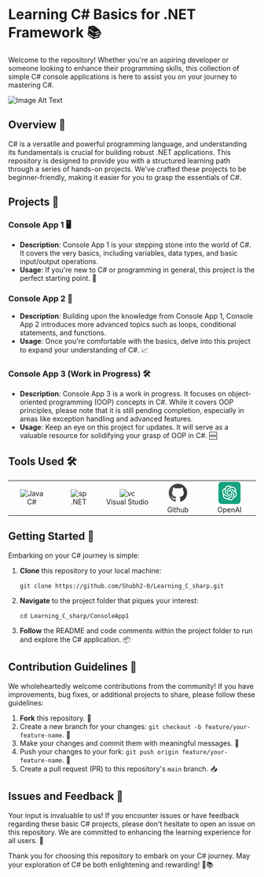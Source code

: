 # Learning C# Basics for .NET Framework 📚

Welcome to the repository! Whether you're an aspiring developer or someone looking to enhance their programming skills, this collection of simple C# console applications is here to assist you on your journey to mastering C#.

![Image Alt Text](https://mmcgbl.com/wp-content/uploads/2022/03/csharpapp_work.png)


## Overview 🌟

C# is a versatile and powerful programming language, and understanding its fundamentals is crucial for building robust .NET applications. This repository is designed to provide you with a structured learning path through a series of hands-on projects. We've crafted these projects to be beginner-friendly, making it easier for you to grasp the essentials of C#.

## Projects 📂

### Console App 1 🖥️
- **Description**: Console App 1 is your stepping stone into the world of C#. It covers the very basics, including variables, data types, and basic input/output operations.
- **Usage**: If you're new to C# or programming in general, this project is the perfect starting point. 🏁

### Console App 2 🚀
- **Description**: Building upon the knowledge from Console App 1, Console App 2 introduces more advanced topics such as loops, conditional statements, and functions.
- **Usage**: Once you're comfortable with the basics, delve into this project to expand your understanding of C#. 📈

### Console App 3 (Work in Progress) 🛠️
- **Description**: Console App 3 is a work in progress. It focuses on object-oriented programming (OOP) concepts in C#. While it covers OOP principles, please note that it is still pending completion, especially in areas like exception handling and advanced features.
- **Usage**: Keep an eye on this project for updates. It will serve as a valuable resource for solidifying your grasp of OOP in C#. 🆕

## Tools Used 🛠️

<table align="center">
  <tr>
    <td align="center" width="170">
      <img src="https://imgs.search.brave.com/TRh9uxeBty5GS9oLZAnDD8XgQijKyZ6kjQtcdv6Q4jA/rs:fit:860:0:0/g:ce/aHR0cHM6Ly9zdGF0/aWMtMDAuaWNvbmR1/Y2suY29tL2Fzc2V0/cy4wMC9jLXNoYXJw/LWljb24tMjI4eDI1/Ni05bnVidzR6Ny5w/bmc" width="48" height="48" alt="Java" />
      <br>C#
    </td>
    <td align="center" width="170">
      <img src="https://imgs.search.brave.com/vcq9uOFuBLCG2LvJDj9cAyExiAE5tcvy0qwwiAaSbl8/rs:fit:860:0:0/g:ce/aHR0cHM6Ly9zdGF0/aWMtMDAuaWNvbmR1/Y2suY29tL2Fzc2V0/cy4wMC9kb3RuZXQt/aWNvbi0yNTZ4MjU2/LW96dmp3czdvLnBu/Zw" width="45" height="45" alt="sp" />
      <br>.NET
    </td>
    <td align="center" width="170">
      <img src="https://imgs.search.brave.com/Fw4B16siSe3j5obVoLz1KROGH0akLK3hwfWnU-A2aEk/rs:fit:860:0:0/g:ce/aHR0cHM6Ly93d3cu/aW5jcmVkaWJ1aWxk/LmNvbS93cC1jb250/ZW50L3VwbG9hZHMv/MjAyMS8wMy9WUzAx/LnBuZw" width="45" height="45" alt="vc" />
      <br>Visual Studio
    </td>
    <td align="center" width="170">
      <img src="https://github.com/Shubh2-0/Shubh2-0/blob/main/Images/github.png" width="45" height="45" alt="ss" />
      <br>Github
    </td>
    <td align="center" width="170">
      <img src="https://github.com/Shubh2-0/Shubh2-0/blob/main/Images/openAI.png" width="45" height="45" alt="ss" />
      <br>OpenAI
    </td>
  </tr>
</table>


## Getting Started 🏁

Embarking on your C# journey is simple:

1. **Clone** this repository to your local machine:
   ```
   git clone https://github.com/Shubh2-0/Learning_C_sharp.git
   ```

2. **Navigate** to the project folder that piques your interest:
   ```
   cd Learning_C_sharp/ConsoleApp1
   ```

3. **Follow** the README and code comments within the project folder to run and explore the C# application. 📦

## Contribution Guidelines 🤝

We wholeheartedly welcome contributions from the community! If you have improvements, bug fixes, or additional projects to share, please follow these guidelines:

1. **Fork** this repository. 🍴
2. Create a new branch for your changes: `git checkout -b feature/your-feature-name`. 🌿
3. Make your changes and commit them with meaningful messages. 💬
4. Push your changes to your fork: `git push origin feature/your-feature-name`. 🚀
5. Create a pull request (PR) to this repository's `main` branch. 📥

## Issues and Feedback 📢

Your input is invaluable to us! If you encounter issues or have feedback regarding these basic C# projects, please don't hesitate to open an issue on this repository. We are committed to enhancing the learning experience for all users. 🙌

Thank you for choosing this repository to embark on your C# journey. May your exploration of C# be both enlightening and rewarding! 🚀📚
